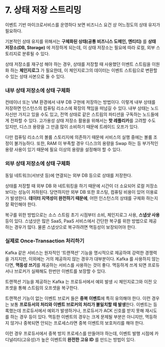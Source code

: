 # 7. 상태 저장 스트리밍

이벤트 기반 마이크로서비스를 운영하다 보면 비즈니스 요건 상 어느정도의 상태 유지가 필요하다.

기본적인 상태 유지를 위해서는 **구체화된 상태(공통 비즈니스 도메인, 엔티티)** 를 **상태 저장소(DB, Storage)** 에 저장하게 되는데, 이 상태 저장소는 필요에 따라 로컬, 외부 스토리지로 분류될 수 있다.

상태 저장소를 재구성 해야 하는 경우, 상태를 저장할 때 사용했던 이벤트 스트림을 이원화 하는 **체인지로그** 가 필요한데, 이 체인지로그의 데이터는 이벤트 스트림으로 변환할 수 있는 상태 사본으로 둘 수 있다. 

### 내부 상태 저장소에 상태 구체화

컨테이너 또는 VM 환경에서 내부 DB 구현에 저장하는 방법이다. 이렇게 내부 상태를 저장하면 인스턴스의 컴퓨팅 리소스에 확장의 책임을 떠넘길 수 있다. 내부 상태는 노드 자신만 가지고 있을 수도 있고, 전역 상태로 같은 스트림의 파티션을 구독하는 노드들에게 전파할 수 있다. 고가용성 상태 저장소 활용을 위해서는 **핫 레플리카**를 고려할 수도 있지만, 디스크 용량을 그 만큼 많이 소비하기 때문에 트레이드 오프가 있다.

다만 컴퓨팅 리소스의 볼륨 스토리지에 의존하기 때문에 서비스의 실행 중에는 볼륨 조정이 불가능하다. 또한, RAM 이 부족할 경우 디스크의 용량을 Swap 하는 등 부가적인 용량 사용이 있기 때문에 필요 이상의 용량을 설정해야 할 수 있다.

### 외부 상태 저장소에 상태 구체화

동일 네트워크(서브넷 등)에 연결되는 외부 DB 등으로 상태를 저장한다.

상태를 저장할 때 외부 DB 와 네트워킹을 하기 때문에 시간이 더 소요되어 로컬 저장소보다는 성능이 저하된다. 당연하지만 외부 DB 또한 호스팅, 컴퓨팅 비용이 있어 이용료가 발생한다. **데이터 지역성이 완전하기 때문에**, 어떤 인스턴스의 상태를 구체화 하는지 잘 확인해야 한다.

복구를 위한 방법으로는 소스 스트림 초기 시점부터 소비, 체인지로그 사용, **스냅샷 사용** 등이 있다. 스냅샷은 많은 SaaS, PaaS 서비스에서 간단한 복구를 위한 방법으로 제공하는 경우가 많다. 물론 스냅샷으로 복구하려면 멱등성이 보장되어야 한다.

### 실제로 Once-Transaction 처리하기

Kafka 같은 서비스는 원자적인 ‘트랜잭션’ 기능을 명시적으로 제공하여 강력한 경쟁력을 가지지만, 이외에는 거의 제공하지 않는 경우가 대부분이다. Kafka 를 사용하지 않는다면, **멱등성 쓰기**를 제공하는 서비스를 사용하는 것이 좋다. 멱등하게 쓰게 되면 프로듀서나 브로커가 실패해도 한번만 이벤트를 보장할 수 있다.

트랜잭션 기능을 제공하는 Kafka 는 프로듀서에서 예외 발생 시 체인지로그와 이전 오프셋을 통해 스트림의 오프셋을 복구한다.

트랜잭션 기능이 없는 이벤트 브로커 들은 **중복 이벤트**에 특히 유의해야 한다. 이런 경우는 보통 **프로듀서의 처리와  이벤트 브로커의 처리가 불일치할 때 발생**한다. 이벤트는 등록했는데 프로듀서에서 예외가 발생하거나, 프로듀서가 ACK 신호를 받지 못해 재시도를 하는 경우 등이 있다. 멱등한 이벤트의 경우는 크게 문제될 부분은 아니지만, 멱등하지 않거나 중복되면 안되는 프로세스라면 중복 이벤트의 보호처리를 해야 한다.

이런 경우 프로듀서에서 중복 방지 프로세스를 만들어야 하는데, 이벤트 발행 시점에 카디널리티(고유성)가 높은 이벤트의 **완전한 고유 ID** 를 만드는 방법이 있다.
